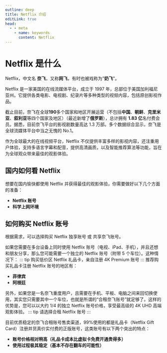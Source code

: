 ```yaml
---
outline: deep
title: Netflix 介绍
editLink: true
head:
  - - meta
    - name: keywords
      content: Netflix
---
```


# Netflix 是什么

Netflix，中文名 **奈飞**，又称**网飞**，有时也被戏称为”**奶飞**"。

Netflix 是一家美国的在线流媒体平台，成立于 1997 年，总部位于美国加利福尼亚州。它提供各类电影、电视剧、纪录片等多种类型的视频内容，包括原创影视作品。

截止目前，奈飞在全球**190**多个国家和地区开展运营（不包括**中国**、**朝鲜**、**克里米亚**、**叙利亚**等四个国家及地区）（最近新增了**俄罗斯**），总计拥有 **1.83 亿**名付费会员。据悉，目前奈飞平台的影视剧数量高达 1.3 万部。多个数据综合显示，奈飞是全球流媒体平台中当之无愧的 No.1。

作为全球最大的在线视频平台，Netflix 不仅提供丰富多样的影视内容，还注重用户体验，支持多语言字幕和配音，提供高清画质，以及智能推荐算法等功能，旨在为全球观众带来最佳的观影体验。

## 国内如何看 Netflix

想要在国内愉快都使用 Netflix 并获得最佳的观影体验，你需要做好以下几个方面的准备：

- **Netflix 账号**
- **科学上网环境**

## 如何购买 Netflix 账号

根据需求，可以选择购买 Netflix 独享账号 或 共享奈飞账号。

如果您需要在多台设备上同时使用 Netflix 账号（电视、iPad、手机），并且还想和朋友分享，那么您可能需要一个独立的 Netflix 账号（附带 5 个车位）。这种情况下：
::: tip <Badge type="warning" text="最佳解决方案" />
购买低价区 Netflix 礼品卡，亲自注册 4K Premium 账号
:::
推荐购买礼品卡注册 Netflix 账号的地区有：

- **菲律宾**
- **阿根廷**

另外，如果您是一名奈飞重度用户，且需要在手机、平板、电脑之间来回切换使用，其实您只需要其中一个车位，也就是所谓的“合租奈飞账号”就足够了。这样的优势是，您可以以大约 1/4 的独立 Netflix 账号价格，享受最高级的 4K UHD 高端观影体验。
::: tip <Badge type="warning" text="普通用户" />
请选择合租 Netflix 账号
:::

目前优质稳定的奈飞合租账号售卖渠道，99%使用的都是礼品卡（Netflix Gift Card）注册并货真价实付费的正版账号，这类账号有以下两个突出的特点：

- **账号价格相对稍高（礼品卡成本比虚拟卡免费开通贵得多）**
- **使用过程极其稳定（基本不存在翻车的可能性）**
